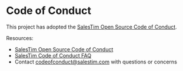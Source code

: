 # Code of Conduct

This project has adopted the [SalesTim Open Source Code of Conduct](https://codeofconduct.salestim.com/).

Resources:
- [SalesTim Open Source Code of Conduct](https://codeofconduct.salestim.com)
- [SalesTim Code of Conduct FAQ](https://codeofconduct.salestim.com/faq/)
- Contact [codeofconduct@salestim.com](mailto:codeofconduct@salestim.com) with questions or concerns
